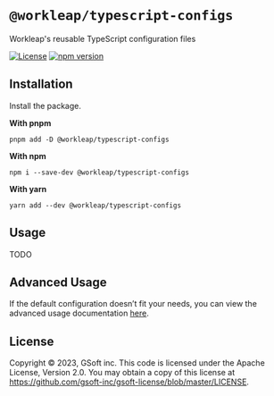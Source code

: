 # `@workleap/typescript-configs`
Workleap's reusable TypeScript configuration files

[![License](https://img.shields.io/badge/License-Apache_2.0-blue.svg)](../../LICENSE)
[![npm version](https://img.shields.io/npm/v/@workleap/typescript-configs)](https://www.npmjs.com/package/@workleap/typescript-configs)

## Installation

Install the package.

**With pnpm**
```shell
pnpm add -D @workleap/typescript-configs
```

**With npm**
```shell
npm i --save-dev @workleap/typescript-configs
```

**With yarn**
```shell
yarn add --dev @workleap/typescript-configs
```

## Usage

TODO

## Advanced Usage

If the default configuration doesn’t fit your needs, you can view the advanced usage documentation [here](./ADVANCED_USAGE.md).

## License

Copyright © 2023, GSoft inc. This code is licensed under the Apache License, Version 2.0. You may obtain a copy of this license at https://github.com/gsoft-inc/gsoft-license/blob/master/LICENSE.

